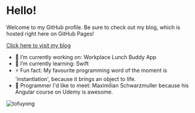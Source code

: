 # Hello!

Welcome to my GitHub profile. Be sure to check out my blog, which is hosted right here on GitHub Pages!

[Click here to visit my blog](https://tofuyong.github.io/)

- 🔭 I’m currently working on: Workplace Lunch Buddy App
- 🌱 I’m currently learning: Swift
- ⚡ Fun fact: My favourite programming word of the moment is 'instantiation', because it brings an object to life.
- 🤝 Programmer I'd like to meet: Maximilian Schwarzmuller because his Angular course on Udemy is awesome.

<p> <img src="https://komarev.com/ghpvc/?username=tofuyong&label=Profile%20views&color=ce9927&style=flat" alt="tofuyong" /> </p>

